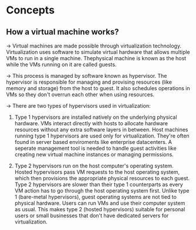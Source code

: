 # Concepts

## How a virtual machine works?

-> Virtual machines are made possible through virtualization technology. Virtualization uses software to simulate virtual hardware that allows multiple VMs to run in a single machine. Thephysical machine is known as the host while the VMs running on it are called guests.

-> This process is managed by software known as hypervisor. The hypervisor is responsible for managing and provising resources (like memory and storage) from the host to guest. It also schedules operations in VMs so they don't overrun each other when using resources.

-> There are two types of hypervisors used in virtualization:
   1. Type 1 hypervisors are installed natively on the underlying physical hardware. VMs interact directly with hosts to allocate hardware resources without any           extra software layers in between. Host machines running type 1 hypervisors are used only for virtualization. They're often found in server based enviroments         like enterprise datacenters. A seperate management tool is needed to handle guest activities like creating new virtual machine instances or managing                 permissions.
   
   2. Type 2 hypervisors run on the host computer's operating system. Hosted hypervisors pass VM requests to the host operating system, which then provisions the       appropriate physical resources to each guest. Type 2 hypervisors are slower than their type 1 counterparts as every VM action has to go through the host             operating system first. Unlike type 1 (bare-metal hypervisors), guest operating systems are not tied to physical hardware. Users can run VMs and use their           computer system as usual. This makes type 2 (hosted hypervisors) suitable for personal users or small businesses that don't have dedicated servers for               virtualization.
